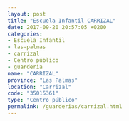 ```yaml
---
layout: post
title: "Escuela Infantil CARRIZAL"
date: 2017-09-20 20:57:05 +0200
categories:
- Escuela Infantil
- las-palmas
- carrizal
- Centro público
- guarderia
name: "CARRIZAL"
province: "Las Palmas"
location: "Carrizal"
code: "35015361"
type: "Centro público"
permalink: /guarderias/carrizal.html
---
```

